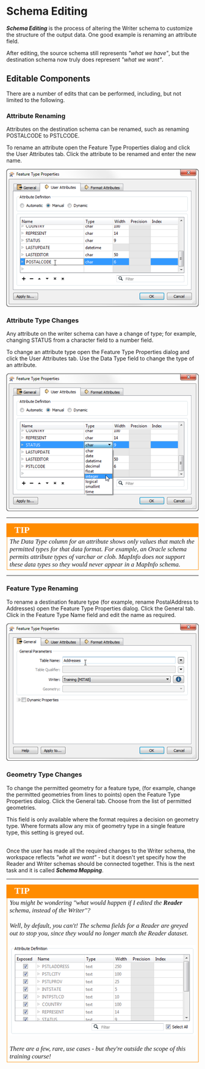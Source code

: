 # Schema Editing

***Schema Editing*** is the process of altering the Writer schema to customize the structure of the output data. One good example is renaming an attribute field. 

After editing, the source schema still represents *"what we have"*, but the destination schema now truly does represent *"what we want"*.


## Editable Components
There are a number of edits that can be performed, including, but not limited to the following.

### Attribute Renaming
Attributes on the destination schema can be renamed, such as renaming POSTALCODE to PSTLCODE.

To rename an attribute open the Feature Type Properties dialog and click the User Attributes tab. Click the attribute to be renamed and enter the new name.

![](./Images/Img2.08.WriterFeatureTypeEditAttr.png)


### Attribute Type Changes
Any attribute on the writer schema can have a change of type; for example, changing STATUS from a character field to a number field.

To change an attribute type open the Feature Type Properties dialog and click the User Attributes tab. Use the Data Type field to change the type of an attribute.

![](./Images/Img2.09.WriterFeatureTypeEditAttrType.png)

---

<!--Tip Section--> 

<table style="border-spacing: 0px">
<tr>
<td style="vertical-align:middle;background-color:darkorange;border: 2px solid darkorange">
<i class="fa fa-info-circle fa-lg fa-pull-left fa-fw" style="color:white;padding-right: 12px;vertical-align:text-top"></i>
<span style="color:white;font-size:x-large;font-weight: bold;font-family:serif">TIP</span>
</td>
</tr>

<tr>
<td style="border: 1px solid darkorange">
<span style="font-family:serif; font-style:italic; font-size:larger">
The Data Type column for an attribute shows only values that match the permitted types for that data format. For example, an Oracle schema permits attribute types of varchar or clob. MapInfo does not support these data types so they would never appear in a MapInfo schema.
</span>
</td>
</tr>
</table>

---


### Feature Type Renaming
To rename a destination feature type (for example, rename PostalAddress to Addresses) open the Feature Type Properties dialog. Click the General tab. Click in the Feature Type Name field and edit the name as required.

![](./Images/Img2.10.WriterFeatureTypeEditName.png)


### Geometry Type Changes
To change the permitted geometry for a feature type, (for example, change the permitted geometries from lines to points) open the Feature Type Properties dialog. Click the General tab. Choose from the list of permitted geometries.

This field is only available where the format requires a decision on geometry type. Where formats allow any mix of geometry type in a single feature type, this setting is greyed out.


<br>Once the user has made all the required changes to the Writer schema, the workspace reflects *"what we want"* - but it doesn't yet specify how the Reader and Writer schemas should be connected together. This is the next task and it is called ***Schema Mapping***.

---

<!--Tip Section--> 

<table style="border-spacing: 0px">
<tr>
<td style="vertical-align:middle;background-color:darkorange;border: 2px solid darkorange">
<i class="fa fa-info-circle fa-lg fa-pull-left fa-fw" style="color:white;padding-right: 12px;vertical-align:text-top"></i>
<span style="color:white;font-size:x-large;font-weight: bold;font-family:serif">TIP</span>
</td>
</tr>

<tr>
<td style="border: 1px solid darkorange">
<span style="font-family:serif; font-style:italic; font-size:larger">
You might be wondering "what would happen if I edited the <strong>Reader</strong> schema, instead of the Writer"?
<br><br>Well, by default, you can't! The schema fields for a Reader are greyed out to stop you, since they would no longer match the Reader dataset.
<br><br><img src="./Images/Img2.11.GrayedOutFeatureAttrs.png">
<br><br>There are a few, rare, use cases - but they're outside the scope of this training course!
</span>
</td>
</tr>
</table>